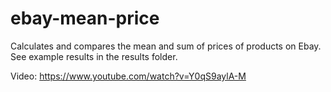# ebay-mean-price
Calculates and compares the mean and sum of prices of products on Ebay. See example results in the results folder.

Video: https://www.youtube.com/watch?v=Y0qS9aylA-M
